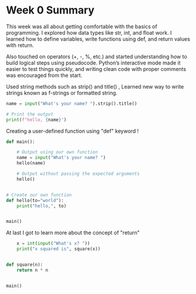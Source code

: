 # Week 0 Summary
This week was all about getting comfortable with the basics of programming.
I explored how data types like str, int, and float work.
I learned how to define variables, write functions using def, and return values with return.

Also touched on operators (+, -, %, etc.) and started understanding how to build logical steps using pseudocode. Python’s interactive mode made it easier to test things quickly, and writing clean code with proper comments was encouraged from the start.

Used string methods such as strip() and title() , Learned new way to write strings known as f-strings or formatted string.
```python
name = input("What's your name? ").strip().title()

# Print the output
print(f"hello, {name}")
```
Creating a user-defined function using "def" keyword !
```python
def main():

    # Output using our own function
    name = input("What's your name? ")
    hello(name)

    # Output without passing the expected arguments
    hello()


# Create our own function
def hello(to="world"):
    print("hello,", to)


main()
```
At last I got to learn more about the concept of "return"
```python def main():
    x = int(input("What's x? "))
    print("x squared is", square(x))


def square(n):
    return n * n


main()
```
